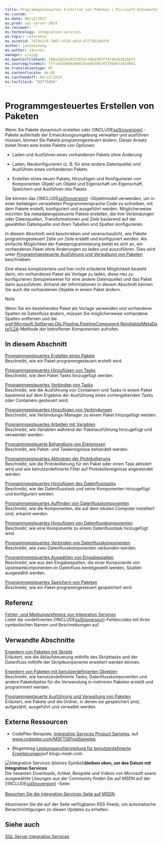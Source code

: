 ```yaml
---
title: Programmgesteuertes Erstellen von Paketen | Microsoft-Dokumentation
ms.custom: ''
ms.date: 06/13/2017
ms.prod: sql-server-2014
ms.reviewer: ''
ms.technology: integration-services
ms.topic: reference
ms.assetid: 7474b1f4-7607-4f28-a6fd-67f7db1dd3f8
author: janinezhang
ms.author: janinez
manager: craigg
ms.openlocfilehash: 188e2b824a033365ec366d3b5f7474b261b1bbf2
ms.sourcegitcommit: f7fced330b64d6616aeb8766747295807c92dd41
ms.translationtype: MT
ms.contentlocale: de-DE
ms.lasthandoff: 04/23/2019
ms.locfileid: "62771856"
---
```

# <a name="building-packages-programmatically"></a>Programmgesteuertes Erstellen von Paketen
  Wenn Sie Pakete dynamisch erstellen oder [!INCLUDE[ssISnoversion](../../includes/ssisnoversion-md.md)] -Pakete außerhalb der Entwicklungsumgebung verwalten und ausführen müssen, können Sie Pakete programmgesteuert ändern. Dieser Ansatz bietet Ihnen eine breite Palette von Optionen:  
  
-   Laden und Ausführen eines vorhandenen Pakets ohne Änderung  
  
-   Laden, Neukonfigurieren (z. B. für eine andere Datenquelle) und Ausführen eines vorhandenen Pakets  
  
-   Erstellen eines neuen Pakets, Hinzufügen und Konfigurieren von Komponenten Objekt um Objekt und Eigenschaft um Eigenschaft, Speichern und Ausführen des Pakets  
  
 Sie können das [!INCLUDE[ssISnoversion](../../includes/ssisnoversion-md.md)] -Objektmodell verwenden, um in einer beliebigen verwalteten Programmiersprache Code zu schreiben, mit dem Pakete erstellt, konfiguriert und ausgeführt werden. Möglicherweise möchten Sie metadatengesteuerte Pakete erstellen, die ihre Verbindungen oder Datenquellen, Transformationen und Ziele basierend auf der gewählten Datenquelle und ihren Tabellen und Spalten konfigurieren.  
  
 In diesem Abschnitt wird beschrieben und veranschaulicht, wie Pakete programmgesteuert Zeile um Zeile erstellt und konfiguriert werden. Als einfache Möglichkeit der Paketprogrammierung bietet es sich an, ein vorhandenes Paket ohne Änderungen zu laden und auszuführen. Dies wird unter [Programmgesteuerte Ausführung und Verwaltung von Paketen](../run-manage-packages-programmatically/running-and-managing-packages-programmatically.md) beschrieben.  
  
 Eine etwas kompliziertere und hier nicht erläuterte Möglichkeit besteht darin, ein vorhandenes Paket als Vorlage zu laden, diese neu zu konfigurieren (beispielsweise für eine andere Datenquelle) und das Paket dann auszuführen. Anhand der Informationen in diesem Abschnitt können Sie auch die vorhandenen Objekte in einem Paket ändern.  
  
> [!NOTE]  
>  Wenn Sie ein bestehendes Paket als Vorlage verwenden und vorhandene Spalten im Datenfluss ändern, müssen Sie möglicherweise vorhandene Spalten entfernen und die <xref:Microsoft.SqlServer.Dts.Pipeline.PipelineComponent.ReinitializeMetaData%2A>-Methode der betroffenen Komponenten aufrufen.  
  
## <a name="in-this-section"></a>In diesem Abschnitt  
 [Programmgesteuertes Erstellen eines Pakets](../building-packages-programmatically/creating-a-package-programmatically.md)  
 Beschreibt, wie ein Paket programmgesteuert erstellt wird.  
  
 [Programmgesteuertes Hinzufügen von Tasks](../building-packages-programmatically/adding-tasks-programmatically.md)  
 Beschreibt, wie dem Paket Tasks hinzugefügt werden.  
  
 [Programmgesteuertes Verbinden von Tasks](../building-packages-programmatically/connecting-tasks-programmatically.md)  
 Beschreibt, wie die Ausführung von Containern und Tasks in einem Paket basierend auf dem Ergebnis der Ausführung eines vorhergehenden Tasks oder Containers gesteuert wird.  
  
 [Programmgesteuertes Hinzufügen von Verbindungen](../building-packages-programmatically/adding-connections-programmatically.md)  
 Beschreibt, wie Verbindungs-Manager zu einem Paket hinzugefügt werden.  
  
 [Programmgesteuertes Arbeiten mit Variablen](../building-packages-programmatically/working-with-variables-programmatically.md)  
 Beschreibt, wie Variablen während der Paketausführung hinzugefügt und verwendet werden.  
  
 [Programmgesteuerte Behandlung von Ereignissen](../building-packages-programmatically/handling-events-programmatically.md)  
 Beschreibt, wie Paket- und Taskereignisse behandelt werden.  
  
 [Programmgesteuertes Aktivieren der Protokollierung](../building-packages-programmatically/enabling-logging-programmatically.md)  
 Beschreibt, wie die Protokollierung für ein Paket oder einen Task aktiviert wird und wie benutzerdefinierte Filter auf Protokollereignisse angewendet werden.  
  
 [Programmgesteuertes Hinzufügen des Datenflusstasks](../building-packages-programmatically/adding-the-data-flow-task-programmatically.md)  
 Beschreibt, wie der Datenflusstask und seine Komponenten hinzugefügt und konfiguriert werden.  
  
 [Programmgesteuertes Auffinden von Datenflusskomponenten](../building-packages-programmatically/discovering-data-flow-components-programmatically.md)  
 Beschreibt, wie die Komponenten, die auf dem lokalen Computer installiert sind, erkannt werden.  
  
 [Programmgesteuertes Hinzufügen von Datenflusskomponenten](../building-packages-programmatically/adding-data-flow-components-programmatically.md)  
 Beschreibt, wie eine Komponente zu einem Datenflusstask hinzugefügt wird.  
  
 [Programmgesteuertes Verbinden von Datenflusskomponenten](../building-packages-programmatically/connecting-data-flow-components-programmatically.md)  
 Beschreibt, wie zwei Datenflusskomponenten verbunden werden.  
  
 [Programmgesteuertes Auswählen von Eingabespalten](../building-packages-programmatically/selecting-input-columns-programmatically.md)  
 Beschreibt, wie aus den Eingabespalten, die einer Komponente von Upstreamkomponenten im Datenfluss bereitgestellt werden, Spalten ausgewählt werden.  
  
 [Programmgesteuertes Speichern von Paketen](../building-packages-programmatically/saving-a-package-programmatically.md)  
 Beschreibt, wie ein Paket programmgesteuert gespeichert wird.  
  
## <a name="reference"></a>Referenz  
 [Fehler- und Meldungsreferenz von Integration Services](../integration-services-error-and-message-reference.md)  
 Listet die vordefinierten [!INCLUDE[ssISnoversion](../../includes/ssisnoversion-md.md)]-Fehlercodes mit ihren symbolischen Namen und Beschreibungen auf.  
  
## <a name="related-sections"></a>Verwandte Abschnitte  
 [Erweitern von Paketen mit Skripts](../extending-packages-scripting/extending-packages-with-scripting.md)  
 Erläutert, wie die Ablaufsteuerung mithilfe des Skripttasks und der Datenfluss mithilfe der Skriptkomponente erweitert werden können.  
  
 [Erweitern von Paketen mit benutzerdefinierten Objekten](../extending-packages-custom-objects/extending-packages-with-custom-objects.md)  
 Beschreibt, wie benutzerdefinierte Tasks, Datenflusskomponenten und andere Paketobjekte für die Verwendung in mehreren Paketen erstellt und programmiert werden.  
  
 [Programmgesteuerte Ausführung und Verwaltung von Paketen](../run-manage-packages-programmatically/running-and-managing-packages-programmatically.md)  
 Erläutert, wie Pakete und die Ordner, in denen sie gespeichert sind, aufgezählt, ausgeführt und verwaltet werden.  
  
## <a name="external-resources"></a>Externe Ressourcen  
  
-   CodePlex-Beispiele, [Integration Services Product Samples](https://go.microsoft.com/fwlink/?LinkID=131204), auf www.codeplex.com/MSFTISProdSamples  
  
-   Blogeintrag [Leistungsprofilerstellung für benutzerdefinierte Erweiterungen](https://go.microsoft.com/fwlink/?LinkId=238831)auf blogs.msdn.com.  
  
![Integration Services (kleines Symbol)](../media/dts-16.gif "Integration Services (kleines Symbol)")**bleiben oben, um das Datum mit Integration Services**<br /> Die neuesten Downloads, Artikel, Beispiele und Videos von Microsoft sowie ausgewählte Lösungen aus der Community finden Sie auf MSDN auf der [!INCLUDE[ssISnoversion](../../includes/ssisnoversion-md.md)] -Seite:<br /><br /> [Besuchen Sie die Integration Services-Seite auf MSDN](https://go.microsoft.com/fwlink/?LinkId=136655)<br /><br /> Abonnieren Sie die auf der Seite verfügbaren RSS-Feeds, um automatische Benachrichtigungen zu diesen Updates zu erhalten.  
  
## <a name="see-also"></a>Siehe auch  
 [SQL Server Integration Services](../sql-server-integration-services.md)  
  
  
